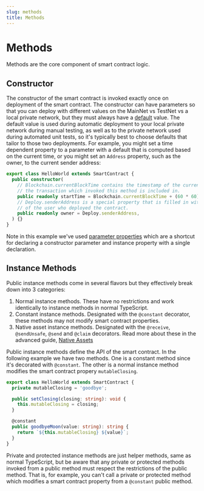 ```yaml
---
slug: methods
title: Methods
---
```

# Methods

Methods are the core component of smart contract logic.

## Constructor

The constructor of the smart contract is invoked exactly once on deployment of the smart contract. The constructor can have parameters so that you can deploy with different values on the MainNet vs TestNet vs a local private network, but they must always have a [default](https://www.typescriptlang.org/docs/handbook/functions.html#optional-and-default-parameters) value. The default value is used during automatic deployment to your local private network during manual testing, as well as to the private network used during automated unit tests, so it's typically best to choose defaults that tailor to those two deployments. For example, you might set a time dependent property to a parameter with a default that is computed based on the current time, or you might set an `Address` property, such as the owner, to the current sender address:

```typescript
export class HelloWorld extends SmartContract {
  public constructor(
    // Blockchain.currentBlockTime contains the timestamp of the current block, i.e. the block that
    // the transaction which invoked this method is included in.
    public readonly startTime = Blockchain.currentBlockTime + (60 * 60),
    // Deploy.senderAddress is a special property that is filled in with the Address
    // of the user who deployed the contract.
    public readonly owner = Deploy.senderAddress,
  ) {}
}
```

Note in this example we've used [parameter properties](https://www.typescriptlang.org/docs/handbook/classes.html#parameter-properties) which are a shortcut for declaring a constructor parameter and instance property with a single declaration.

## Instance Methods

Public instance methods come in several flavors but they effectively break down into 3 categories:

  1. Normal instance methods. These have no restrictions and work identically to instance methods in normal TypeScript.
  2. Constant instance methods. Designated with the `@constant` decorator, these methods may not modify smart contract properties.
  3. Native asset instance methods. Designated with the `@receive`, `@sendUnsafe`, `@send` and `@claim` decorators. Read more about these in the advanced guide, [Native Assets](/docs/native-assets)

Public instance methods define the API of the smart contract. In the following example we have two methods. One is a constant method since it's decorated with `@constant`. The other is a normal instance method modifies the smart contract propery `mutableClosing`.

```typescript
export class HelloWorld extends SmartContract {
  private mutableClosing = 'goodbye';

  public setClosing(closing: string): void {
    this.mutableClosing = closing;
  }

  @constant
  public goodbyeMoon(value: string): string {
    return `${this.mutableClosing} ${value}`;
  }
}
```


Private and protected instance methods are just helper methods, same as normal TypeScript, but be aware that any private or protected methods invoked from a public method must respect the restrictions of the public method. That is, for example, you can't call a private or protected method which modifies a smart contract property from a `@constant` public method.
